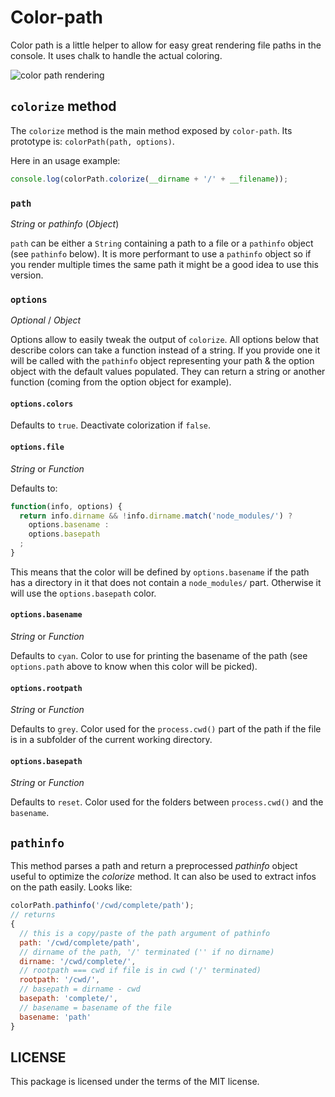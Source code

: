 # Color-path

Color path is a little helper to allow for easy great rendering file paths in the console. It uses chalk to handle the actual coloring.

![color path rendering](https://bytebucket.org/lsystems/color-path/raw/tip/images/render.png)

## `colorize` method

The `colorize` method is the main method exposed by `color-path`. Its prototype is: `colorPath(path, options)`.

Here in an usage example:

```js
console.log(colorPath.colorize(__dirname + '/' + __filename));
```

### `path`

*String* or *pathinfo* (*Object*)

`path` can be either a `String` containing a path to a file or a `pathinfo` object (see `pathinfo` below). It is more performant to use a `pathinfo` object so if you render multiple times the same path it might be a good idea to use this version.

### `options`

*Optional* / *Object*

Options allow to easily tweak the output of `colorize`. All options below that describe colors can take a function instead of a string. If you provide one it will be called with the `pathinfo` object representing your path & the option object with the default values populated. They can return a string or another function (coming from the option object for example).

#### `options.colors`

Defaults to `true`. Deactivate colorization if `false`.

#### `options.file`

*String* or *Function*

Defaults to:

```js
function(info, options) {
  return info.dirname && !info.dirname.match('node_modules/') ?
    options.basename :
    options.basepath
  ;
}
```

This means that the color will be defined by `options.basename` if the path has a directory in it that does not contain a `node_modules/` part. Otherwise it will use the `options.basepath` color.

#### `options.basename`

*String* or *Function*

Defaults to `cyan`. Color to use for printing the basename of the path (see `options.path` above to know when this color will be picked).

#### `options.rootpath`

*String* or *Function*

Defaults to `grey`. Color used for the `process.cwd()` part of the path if the file is in a subfolder of the current working directory.

#### `options.basepath`

*String* or *Function*

Defaults to `reset`. Color used for the folders between `process.cwd()` and the `basename`.

## `pathinfo`

This method parses a path and return a preprocessed *pathinfo* object useful to optimize the *colorize* method. It can also be used to extract infos on the path easily. Looks like:

```js
colorPath.pathinfo('/cwd/complete/path');
// returns
{
  // this is a copy/paste of the path argument of pathinfo
  path: '/cwd/complete/path',
  // dirname of the path, '/' terminated ('' if no dirname)
  dirname: '/cwd/complete/',
  // rootpath === cwd if file is in cwd ('/' terminated)
  rootpath: '/cwd/',
  // basepath = dirname - cwd
  basepath: 'complete/',
  // basename = basename of the file
  basename: 'path'
}
```

## LICENSE

This package is licensed under the terms of the MIT license.
